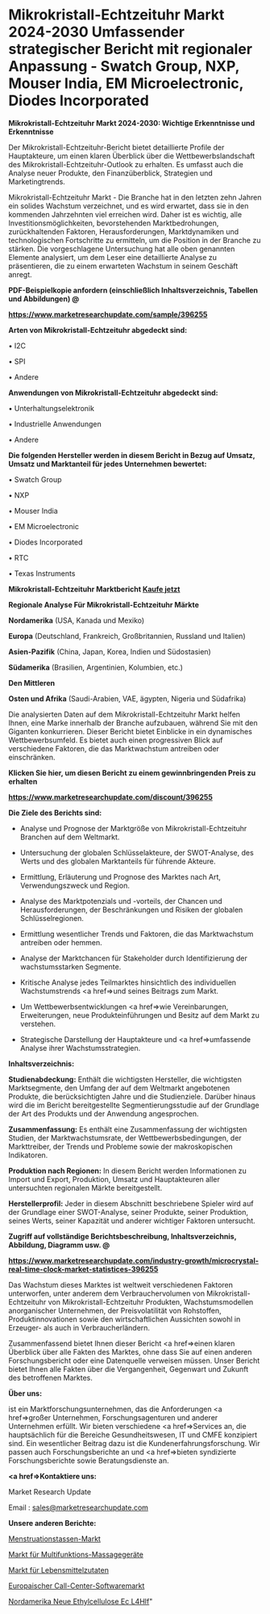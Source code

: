 # Mikrokristall-Echtzeituhr Markt 2024-2030 Umfassender strategischer Bericht mit regionaler Anpassung - Swatch Group, NXP, Mouser India, EM Microelectronic, Diodes Incorporated

<strong>Mikrokristall-Echtzeituhr Markt 2024-2030: Wichtige Erkenntnisse und Erkenntnisse</strong>

Der Mikrokristall-Echtzeituhr-Bericht bietet detaillierte Profile der Hauptakteure, um einen klaren Überblick über die Wettbewerbslandschaft des Mikrokristall-Echtzeituhr-Outlook zu erhalten. Es umfasst auch die Analyse neuer Produkte, den Finanzüberblick, Strategien und Marketingtrends.

Mikrokristall-Echtzeituhr Markt - Die Branche hat in den letzten zehn Jahren ein solides Wachstum verzeichnet, und es wird erwartet, dass sie in den kommenden Jahrzehnten viel erreichen wird. Daher ist es wichtig, alle Investitionsmöglichkeiten, bevorstehenden Marktbedrohungen, zurückhaltenden Faktoren, Herausforderungen, Marktdynamiken und technologischen Fortschritte zu ermitteln, um die Position in der Branche zu stärken. Die vorgeschlagene Untersuchung hat alle oben genannten Elemente analysiert, um dem Leser eine detaillierte Analyse zu präsentieren, die zu einem erwarteten Wachstum in seinem Geschäft anregt.



<strong><b>PDF-Beispielkopie anfordern (einschließlich Inhaltsverzeichnis, Tabellen und Abbildungen) @ </b></strong>

<strong><a href=https://www.marketresearchupdate.com/sample/396255>

<strong>https://www.marketresearchupdate.com/sample/396255</u></a></strong></strong>



<strong>Arten von Mikrokristall-Echtzeituhr abgedeckt sind:</strong>

• I2C

• SPI

• Andere



<strong>Anwendungen von Mikrokristall-Echtzeituhr abgedeckt sind:</strong>

• Unterhaltungselektronik

• Industrielle Anwendungen

• Andere



<strong>Die folgenden Hersteller werden in diesem Bericht in Bezug auf Umsatz, Umsatz und Marktanteil für jedes Unternehmen bewertet:</strong>

• Swatch Group

• NXP

• Mouser India

• EM Microelectronic

• Diodes Incorporated

• RTC

• Texas Instruments



<strong>Mikrokristall-Echtzeituhr Marktbericht <a href=https://www.marketresearchupdate.com/buynow/396255>Kaufe jetzt</a></strong>



<strong>Regionale Analyse Für Mikrokristall-Echtzeituhr Märkte</strong>



<strong>Nordamerika</strong> (USA, Kanada und Mexiko)



<strong>Europa</strong> (Deutschland, Frankreich, Großbritannien, Russland und Italien)



<strong>Asien-Pazifik</strong> (China, Japan, Korea, Indien und Südostasien)



<strong>Südamerika</strong> (Brasilien, Argentinien, Kolumbien, etc.)



<strong>Den Mittleren</strong> 

<strong>Osten und Afrika</strong> (Saudi-Arabien, VAE, ägypten, Nigeria und Südafrika)

Die analysierten Daten auf dem Mikrokristall-Echtzeituhr Markt helfen Ihnen, eine Marke innerhalb der Branche aufzubauen, während Sie mit den Giganten konkurrieren. Dieser Bericht bietet Einblicke in ein dynamisches Wettbewerbsumfeld. Es bietet auch einen progressiven Blick auf verschiedene Faktoren, die das Marktwachstum antreiben oder einschränken.



<strong>Klicken Sie hier, um diesen Bericht zu einem gewinnbringenden Preis zu erhalten
</strong>

<strong><a href=https://www.marketresearchupdate.com/discount/396255>https://www.marketresearchupdate.com/discount/396255</b></u></strong></a>



<strong>Die Ziele des Berichts sind:</strong>

- Analyse und Prognose der Marktgröße von Mikrokristall-Echtzeituhr Branchen auf dem Weltmarkt.

- Untersuchung der globalen Schlüsselakteure, der SWOT-Analyse, des Werts und des globalen Marktanteils für führende Akteure.

- Ermittlung, Erläuterung und Prognose des Marktes nach Art, Verwendungszweck und Region.

- Analyse des Marktpotenzials und -vorteils, der Chancen und Herausforderungen, der Beschränkungen und Risiken der globalen Schlüsselregionen.

- Ermittlung wesentlicher Trends und Faktoren, die das Marktwachstum antreiben oder hemmen.

- Analyse der Marktchancen für Stakeholder durch Identifizierung der wachstumsstarken Segmente.

- Kritische Analyse jedes Teilmarktes hinsichtlich des individuellen Wachstumstrends <a href=>und</a> seines Beitrags zum Markt.

- Um Wettbewerbsentwicklungen <a href=>wie</a> Vereinbarungen, Erweiterungen, neue Produkteinführungen und Besitz auf dem Markt zu verstehen.

- Strategische Darstellung der Hauptakteure und <a href=>umfas</a>sende Analyse ihrer Wachstumsstrategien.



<strong>Inhaltsverzeichnis:</strong>



<strong>Studienabdeckung:</strong> Enthält die wichtigsten Hersteller, die wichtigsten Marktsegmente, den Umfang der auf dem Weltmarkt angebotenen Produkte, die berücksichtigten Jahre und die Studienziele. Darüber hinaus wird die im Bericht bereitgestellte Segmentierungsstudie auf der Grundlage der Art des Produkts und der Anwendung angesprochen.



<strong>Zusammenfassung:</strong> Es enthält eine Zusammenfassung der wichtigsten Studien, der Marktwachstumsrate, der Wettbewerbsbedingungen, der Markttreiber, der Trends und Probleme sowie der makroskopischen Indikatoren.



<strong>Produktion nach Regionen:</strong> In diesem Bericht werden Informationen zu Import und Export, Produktion, Umsatz und Hauptakteuren aller untersuchten regionalen Märkte bereitgestellt.



<strong>Herstellerprofil:</strong> Jeder in diesem Abschnitt beschriebene Spieler wird auf der Grundlage einer SWOT-Analyse, seiner Produkte, seiner Produktion, seines Werts, seiner Kapazität und anderer wichtiger Faktoren untersucht.



<strong><b>Zugriff auf vollständige Berichtsbeschreibung, Inhaltsverzeichnis, Abbildung, Diagramm usw. @ </b></strong>

<strong><a href=https://www.marketresearchupdate.com/industry-growth/microcrystal-real-time-clock-market-statistices-396255>https://www.marketresearchupdate.com/industry-growth/microcrystal-real-time-clock-market-statistices-396255</a></strong>

Das Wachstum dieses Marktes ist weltweit verschiedenen Faktoren unterworfen, unter anderem dem Verbrauchervolumen von Mikrokristall-Echtzeituhr von Mikrokristall-Echtzeituhr Produkten, Wachstumsmodellen anorganischer Unternehmen, der Preisvolatilität von Rohstoffen, Produktinnovationen sowie den wirtschaftlichen Aussichten sowohl in Erzeuger- als auch in Verbraucherländern.

Zusammenfassend bietet Ihnen dieser Bericht <a href=>einen</a> klaren Überblick über alle Fakten des Marktes, ohne dass Sie auf einen anderen Forschungsbericht oder eine Datenquelle verweisen müssen. Unser Bericht bietet Ihnen alle Fakten über die Vergangenheit, Gegenwart und Zukunft des betroffenen Marktes.



<strong>Über uns:</strong>

 ist ein Marktforschungsunternehmen, das die Anforderungen <a href=>großer</a> Unternehmen, Forschungsagenturen und anderer Unternehmen erfüllt. Wir bieten verschiedene <a href=>Services</a> an, die hauptsächlich für die Bereiche Gesundheitswesen, IT und CMFE konzipiert sind. Ein wesentlicher Beitrag dazu ist die Kundenerfahrungsforschung. Wir passen auch Forschungsberichte an und <a href=>bieten</a> syndizierte Forschungsberichte sowie Beratungsdienste an.



<strong><a href=>Kontaktiere uns:</a></strong>

Market Research Update

Email : sales@marketresearchupdate.com



<strong>Unsere anderen Berichte:</strong>

<a href=https://www.linkedin.com/pulse/menstrual-cup-market-pointing-capture-largest>Menstruationstassen-Markt</a>

<a href=https://www.linkedin.com/pulse/multifunction-massage-machine-market-size-industry>Markt für Multifunktions-Massagegeräte</a>

<a href=https://www.linkedin.com/pulse/food-ingredient-market-size-trends-consumption>Markt für Lebensmittelzutaten</a>

<a href=https://www.linkedin.com/pulse/europe-call-center-software-market-size-incredible-possibilities>Europaischer Call-Center-Softwaremarkt</a>

<a href=https://www.linkedin.com/pulse/north-america-new-ethylcellulose-ec-l4hlf/>Nordamerika Neue Ethylcellulose Ec L4Hlf</a>"
